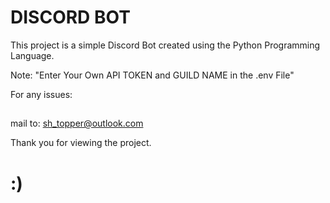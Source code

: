 # DISCORD BOT

This project is a simple Discord Bot created using the Python Programming Language.


Note: "Enter Your Own API TOKEN and GUILD NAME in the .env File"

For any issues:
##

mail to: sh_topper@outlook.com

Thank you for viewing the project.

# :)
